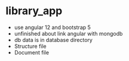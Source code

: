 # library_app
- use angular 12 and bootstrap 5
- unfinished about link angular with mongodb
- db data is in database directory
- Structure file
- Document file
